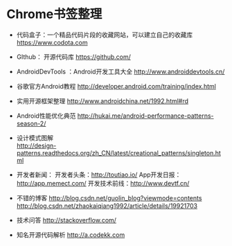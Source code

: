 # Chrome书签整理

+ 代码盒子：一个精品代码片段的收藏网站，可以建立自己的收藏库
https://www.codota.com

+ GIthub： 开源代码库
https://github.com/

+ AndroidDevTools ：Android开发工具大全
http://www.androiddevtools.cn/

+ 谷歌官方Android教程
http://developer.android.com/training/index.html

+ 实用开源框架整理
http://www.androidchina.net/1992.html#rd

+ Android性能优化典范
http://hukai.me/android-performance-patterns-season-2/

+ 设计模式图解  
http://design-patterns.readthedocs.org/zh_CN/latest/creational_patterns/singleton.html

+ 开发者新闻：
开发者头条：http://toutiao.io/
App开发日报：http://app.memect.com/
开发技术前线：http://www.devtf.cn/

+ 不错的博客
http://blog.csdn.net/guolin_blog?viewmode=contents
http://blog.csdn.net/zhaokaiqiang1992/article/details/19921703

+ 技术问答
http://stackoverflow.com/

+ 知名开源代码解析
http://a.codekk.com
